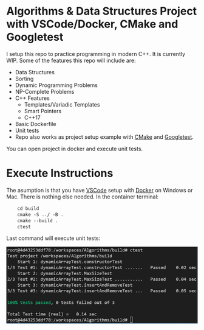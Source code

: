 # Algorithms & Data Structures Project with VSCode/Docker, CMake and Googletest
I setup this repo to practice programming in modern C++. It is currently WIP. Some of the features this repo will include are:
- Data Structures
- Sorting
- Dynamic Programming Problems
- NP-Complete Problems
- C++ Features
    - Templates/Variadic Templates
    - Smart Pointers
    - C++17
- Basic Dockerfile
- Unit tests
- Repo also works as project setup example with [CMake](https://cmake.org/) and [Googletest](https://google.github.io/googletest/).

You can open project in docker and execute unit tests.

# Execute Instructions
The asumption is that you have [VSCode](https://code.visualstudio.com/) setup with [Docker](https://docs.docker.com/desktop/windows/) on Windows or Mac. There is nothing else needed.
In the container terminal:
```shell
    cd build
    cmake -S ../ -B .
    cmake --build .
    ctest
```
Last command will execute unit tests:
<p align="center">
  <img src="./img/test.JPG" alt="Unit Test Output" width="650">
</p>